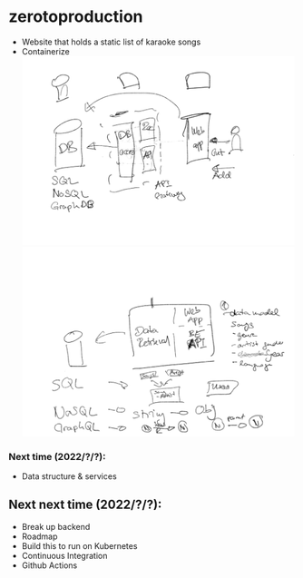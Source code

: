 # zerotoproduction
- Website that holds a static list of karaoke songs
- Containerize
![](docs/architecture-1.png)
![](docs/architecture-2.png)



### Next time (2022/?/?):
- Data structure & services


## Next next time (2022/?/?):
- Break up backend
- Roadmap
- Build this to run on Kubernetes
- Continuous Integration
- Github Actions
